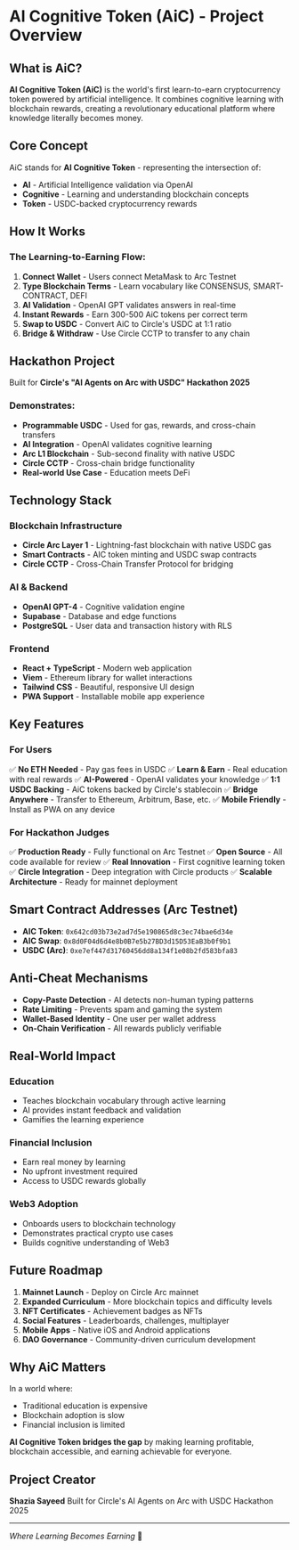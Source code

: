 # AI Cognitive Token (AiC) - Project Overview

## What is AiC?

**AI Cognitive Token (AiC)** is the world's first learn-to-earn cryptocurrency token powered by artificial intelligence. It combines cognitive learning with blockchain rewards, creating a revolutionary educational platform where knowledge literally becomes money.

## Core Concept

AiC stands for **AI Cognitive Token** - representing the intersection of:
- **AI** - Artificial Intelligence validation via OpenAI
- **Cognitive** - Learning and understanding blockchain concepts
- **Token** - USDC-backed cryptocurrency rewards

## How It Works

### The Learning-to-Earning Flow:
1. **Connect Wallet** - Users connect MetaMask to Arc Testnet
2. **Type Blockchain Terms** - Learn vocabulary like CONSENSUS, SMART-CONTRACT, DEFI
3. **AI Validation** - OpenAI GPT validates answers in real-time
4. **Instant Rewards** - Earn 300-500 AiC tokens per correct term
5. **Swap to USDC** - Convert AiC to Circle's USDC at 1:1 ratio
6. **Bridge & Withdraw** - Use Circle CCTP to transfer to any chain

## Hackathon Project

Built for **Circle's "AI Agents on Arc with USDC" Hackathon 2025**

### Demonstrates:
- **Programmable USDC** - Used for gas, rewards, and cross-chain transfers
- **AI Integration** - OpenAI validates cognitive learning
- **Arc L1 Blockchain** - Sub-second finality with native USDC
- **Circle CCTP** - Cross-chain bridge functionality
- **Real-world Use Case** - Education meets DeFi

## Technology Stack

### Blockchain Infrastructure
- **Circle Arc Layer 1** - Lightning-fast blockchain with native USDC gas
- **Smart Contracts** - AIC token minting and USDC swap contracts
- **Circle CCTP** - Cross-Chain Transfer Protocol for bridging

### AI & Backend
- **OpenAI GPT-4** - Cognitive validation engine
- **Supabase** - Database and edge functions
- **PostgreSQL** - User data and transaction history with RLS

### Frontend
- **React + TypeScript** - Modern web application
- **Viem** - Ethereum library for wallet interactions
- **Tailwind CSS** - Beautiful, responsive UI design
- **PWA Support** - Installable mobile app experience

## Key Features

### For Users
✅ **No ETH Needed** - Pay gas fees in USDC
✅ **Learn & Earn** - Real education with real rewards
✅ **AI-Powered** - OpenAI validates your knowledge
✅ **1:1 USDC Backing** - AiC tokens backed by Circle's stablecoin
✅ **Bridge Anywhere** - Transfer to Ethereum, Arbitrum, Base, etc.
✅ **Mobile Friendly** - Install as PWA on any device

### For Hackathon Judges
✅ **Production Ready** - Fully functional on Arc Testnet
✅ **Open Source** - All code available for review
✅ **Real Innovation** - First cognitive learning token
✅ **Circle Integration** - Deep integration with Circle products
✅ **Scalable Architecture** - Ready for mainnet deployment

## Smart Contract Addresses (Arc Testnet)

- **AIC Token**: `0x642cd03b73e2ad7d5e190865d8c3ec74bae6d34e`
- **AIC Swap**: `0x8d0F04d6d4e8b0B7e5b27BD3d15D53EaB3b0f9b1`
- **USDC (Arc)**: `0xe7ef447d31760456dd8a134f1e08b2fd583bfa83`

## Anti-Cheat Mechanisms

- **Copy-Paste Detection** - AI detects non-human typing patterns
- **Rate Limiting** - Prevents spam and gaming the system
- **Wallet-Based Identity** - One user per wallet address
- **On-Chain Verification** - All rewards publicly verifiable

## Real-World Impact

### Education
- Teaches blockchain vocabulary through active learning
- AI provides instant feedback and validation
- Gamifies the learning experience

### Financial Inclusion
- Earn real money by learning
- No upfront investment required
- Access to USDC rewards globally

### Web3 Adoption
- Onboards users to blockchain technology
- Demonstrates practical crypto use cases
- Builds cognitive understanding of Web3

## Future Roadmap

1. **Mainnet Launch** - Deploy on Circle Arc mainnet
2. **Expanded Curriculum** - More blockchain topics and difficulty levels
3. **NFT Certificates** - Achievement badges as NFTs
4. **Social Features** - Leaderboards, challenges, multiplayer
5. **Mobile Apps** - Native iOS and Android applications
6. **DAO Governance** - Community-driven curriculum development

## Why AiC Matters

In a world where:
- Traditional education is expensive
- Blockchain adoption is slow
- Financial inclusion is limited

**AI Cognitive Token bridges the gap** by making learning profitable, blockchain accessible, and earning achievable for everyone.

## Project Creator

**Shazia Sayeed**
Built for Circle's AI Agents on Arc with USDC Hackathon 2025

---

*Where Learning Becomes Earning* 🚀
